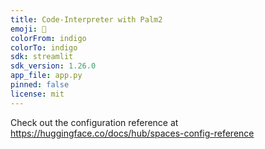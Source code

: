 ```yaml
---
title: Code-Interpreter with Palm2
emoji: 🌴
colorFrom: indigo
colorTo: indigo
sdk: streamlit
sdk_version: 1.26.0
app_file: app.py
pinned: false
license: mit
---
```


Check out the configuration reference at https://huggingface.co/docs/hub/spaces-config-reference